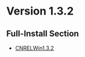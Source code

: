 # Version 1.3.2

## Full-Install Section

- [CNRELWin1.3.2](https://autopatchcn.yuanshen.com/client_app/pc_mihoyo/20210210_78f8a53c55c370fc/YuanShen_1.3.2.zip)
